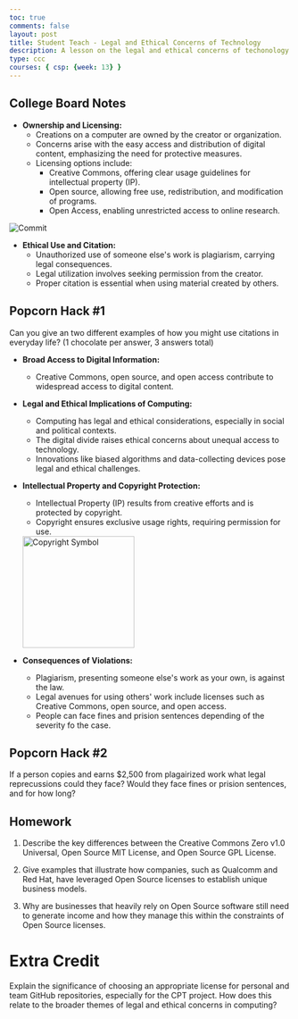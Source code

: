 ```yaml
---
toc: true
comments: false
layout: post
title: Student Teach - Legal and Ethical Concerns of Technology 
description: A lesson on the legal and ethical concerns of techonology! By Aditi, Eshika, Cindy, Avanthika, Nupur 
type: ccc
courses: { csp: {week: 13} }
---
```

## College Board Notes 

- **Ownership and Licensing:**
  - Creations on a computer are owned by the creator or organization.
  - Concerns arise with the easy access and distribution of digital content, emphasizing the need for protective measures.
  - Licensing options include:
    - Creative Commons, offering clear usage guidelines for intellectual property (IP).
    - Open source, allowing free use, redistribution, and modification of programs.
    - Open Access, enabling unrestricted access to online research.

![Commit](https://teaching.resources.osu.edu/sites/default/files/styles/max_3840x3840/public/2022-12/CreativeCommonsGraphic.jpg?itok=LmaLpQYa)

- **Ethical Use and Citation:**
  - Unauthorized use of someone else's work is plagiarism, carrying legal consequences.
  - Legal utilization involves seeking permission from the creator.
  - Proper citation is essential when using material created by others.

## Popcorn Hack #1
Can you give an two different examples of how you might use citations in everyday life? (1 chocolate per answer, 3 answers total)

- **Broad Access to Digital Information:**
  - Creative Commons, open source, and open access contribute to widespread access to digital content.

- **Legal and Ethical Implications of Computing:**
  - Computing has legal and ethical considerations, especially in social and political contexts.
  - The digital divide raises ethical concerns about unequal access to technology.
  - Innovations like biased algorithms and data-collecting devices pose legal and ethical challenges.

- **Intellectual Property and Copyright Protection:**
  - Intellectual Property (IP) results from creative efforts and is protected by copyright.
  - Copyright ensures exclusive usage rights, requiring permission for use.

  <img src="https://static.vecteezy.com/system/resources/previews/000/582/676/original/copyright-symbol-icon-vector-illustration.jpg" alt="Copyright Symbol" width="200" height="200">

- **Consequences of Violations:**
  - Plagiarism, presenting someone else's work as your own, is against the law.
  - Legal avenues for using others' work include licenses such as Creative Commons, open source, and open access.
  - People can face fines and prision sentences depending of the severity fo the case. 

## Popcorn Hack #2
If a person copies and earns $2,500 from plagairized work what legal reprecussions could they face? Would they face fines or prision sentences, and for how long?







## Homework


1. Describe the key differences between the Creative Commons Zero v1.0 Universal, Open Source MIT License, and Open Source GPL License.

2. Give examples that illustrate how companies, such as Qualcomm and Red Hat, have leveraged Open Source licenses to establish unique business models.

3. Why are businesses that heavily rely on Open Source software still need to generate income and how they manage this within the constraints of Open Source licenses.


# Extra Credit 

Explain the significance of choosing an appropriate license for personal and team GitHub repositories, especially for the CPT project. How does this relate to the broader themes of legal and ethical concerns in computing?